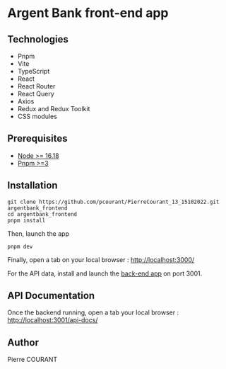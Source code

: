 # Argent Bank front-end app

## Technologies

- Pnpm
- Vite
- TypeScript
- React
- React Router
- React Query
- Axios
- Redux and Redux Toolkit
- CSS modules

## Prerequisites

- [Node >= 16.18](https://nodejs.dev)
- [Pnpm >=3](https://pnpm.io/installation)

## Installation
```console
git clone https://github.com/pcourant/PierreCourant_13_15102022.git argentbank_frontend
cd argentbank_frontend
pnpm install
```

Then, launch the app
```console
pnpm dev
```

Finally, open a tab on your local browser : [http://localhost:3000/](http://localhost:3000/)

For the API data, install and launch the [back-end app](https://github.com/pcourant/Project-10-Bank-API) on port 3001.

## API Documentation

Once the backend running, open a tab your local browser : [http://localhost:3001/api-docs/](http://localhost:3001/api-docs/)

## Author

Pierre COURANT
